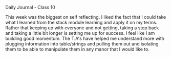 Daily Journal - Class 10

This week was the biggest on self reflecting. I liked the fact that I could take what I learned from the stack module learning and apply it on my terms. Rather that keeping up with everyone and not getting, taking a step back and taking a little bit longer is setting me up for success. I feel like I am building good momentum. The T.A's have helped me understand more with plugging information into table/strings and pulling them out and isolating them to be able to manipulate them in any manor that I would like to. 
